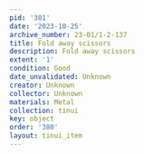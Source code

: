 ```yaml
---
pid: '381'
date: '2023-10-25'
archive_number: 23-01/1-2-137
title: Fold away scissors
description: Fold away scissors
extent: '1'
condition: Good
date_unvalidated: Unknown
creator: Unknown
collector: Unknown
materials: Metal
collection: tinui
key: object
order: '380'
layout: tinui_item
---
```

